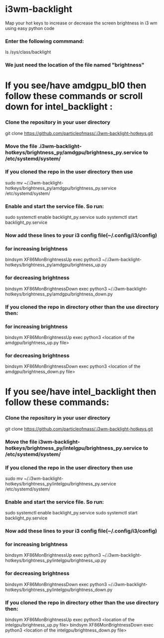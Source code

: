 # i3wm-backlight
Map your hot keys to increase or decrease the screen brightness in i3 wm using easy python code

### Enter the following commmand:
ls /sys/class/backlight
### We just need the location of the file named "brightness"

# If you see/have amdgpu_bl0 then follow these commands or scroll down for intel_backlight :
### Clone the repository in your user directory
git clone https://github.com/particleofmass/.i3wm-backlight-hotkeys.git
### Move the file .i3wm-backlight-hotkeys/brightness_py/amdgpu/brightness_py.service to /etc/systemd/system/
### If you cloned the repo in the user directory then use
sudo mv ~/.i3wm-backlight-hotkeys/brightness_py/amdgpu/brightness_py.service /etc/systemd/system/
### Enable and start the service file. So run:
sudo systemctl enable backlight_py.service
sudo systemctl start backlight_py.service
### Now add these lines to your i3 config file(~/.config/i3/config)
### for increasing brightness
bindsym XF86MonBrightnessUp exec python3 ~/.i3wm-backlight-hotkeys/brightness_py/amdgpu/brightness_up.py
### for decreasing brightness
bindsym XF86MonBrightnessDown exec python3 ~/.i3wm-backlight-hotkeys/brightness_py/amdgpu/brightness_down.py
### If you cloned the repo in directory other than the use directory then:
### for increasing brightness
bindsym XF86MonBrightnessUp exec python3 <location of the amdgpu/brightness_up.py file>
### for decreasing brightness
bindsym XF86MonBrightnessDown exec python3 <location of the amdgpu/brightness_down.py file>


# If you see/have intel_backlight then follow these commands:
### Clone the repository in your user directory
git clone https://github.com/particleofmass/.i3wm-backlight-hotkeys.git
### Move the file i3wm-backlight-hotkeys/brightness_py/intelgpu/brightness_py.service to /etc/systemd/system/
### If you cloned the repo in the user directory then use
sudo mv ~/.i3wm-backlight-hotkeys/brightness_py/intelgpu/brightness_py.service /etc/systemd/system/
### Enable and start the service file. So run:
sudo systemctl enable backlight_py.service
sudo systemctl start backlight_py.service
### Now add these lines to your i3 config file(~/.config/i3/config)
### for increasing brightness
bindsym XF86MonBrightnessUp exec python3 ~/.i3wm-backlight-hotkeys/brightness_py/intelgpu/brightness_up.py
### for decreasing brightness
bindsym XF86MonBrightnessDown exec python3 ~/.i3wm-backlight-hotkeys/brightness_py/intelgpu/brightness_down.py
### If you cloned the repo in directory other than the use directory then:
bindsym XF86MonBrightnessUp exec python3 <location of the intelgpu/brightness_up.py file>
bindsym XF86MonBrightnessDown exec python3 <location of the intelgpu/brightness_down.py file>
